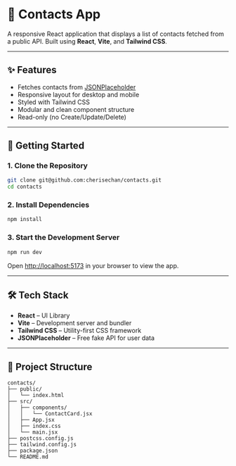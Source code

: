 # 📇 Contacts App

A responsive React application that displays a list of contacts fetched from a public API. Built using **React**, **Vite**, and **Tailwind CSS**.

---

## ✨ Features

- Fetches contacts from [JSONPlaceholder](https://jsonplaceholder.typicode.com/users)
- Responsive layout for desktop and mobile
- Styled with Tailwind CSS
- Modular and clean component structure
- Read-only (no Create/Update/Delete)

---

## 🚀 Getting Started

### 1. Clone the Repository

```bash
git clone git@github.com:cherisechan/contacts.git
cd contacts
```

### 2. Install Dependencies

```bash
npm install
```

### 3. Start the Development Server

```bash
npm run dev
```

Open [http://localhost:5173](http://localhost:5173) in your browser to view the app.

---

## 🛠 Tech Stack

- **React** – UI Library
- **Vite** – Development server and bundler
- **Tailwind CSS** – Utility-first CSS framework
- **JSONPlaceholder** – Free fake API for user data

---

## 📁 Project Structure

```
contacts/
├── public/
│   └── index.html
├── src/
│   ├── components/
│   │   └── ContactCard.jsx
│   ├── App.jsx
│   ├── index.css
│   └── main.jsx
├── postcss.config.js
├── tailwind.config.js
├── package.json
└── README.md
```

